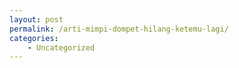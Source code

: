 ```yaml
---
layout: post
permalink: /arti-mimpi-dompet-hilang-ketemu-lagi/
categories:
    - Uncategorized
---
```


